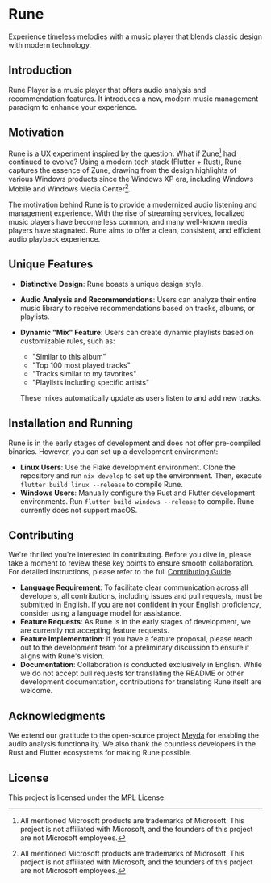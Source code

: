 # Rune

Experience timeless melodies with a music player that blends classic design with modern technology. 

## Introduction

Rune Player is a music player that offers audio analysis and recommendation features. It introduces a new, modern music management paradigm to enhance your experience.

## Motivation

Rune is a UX experiment inspired by the question: What if Zune[^1] had continued to evolve? Using a modern tech stack (Flutter + Rust), Rune captures the essence of Zune, drawing from the design highlights of various Windows products since the Windows XP era, including Windows Mobile and Windows Media Center[^1].

The motivation behind Rune is to provide a modernized audio listening and management experience. With the rise of streaming services, localized music players have become less common, and many well-known media players have stagnated. Rune aims to offer a clean, consistent, and efficient audio playback experience.

## Unique Features

- **Distinctive Design**: Rune boasts a unique design style.
- **Audio Analysis and Recommendations**: Users can analyze their entire music library to receive recommendations based on tracks, albums, or playlists.
- **Dynamic "Mix" Feature**: Users can create dynamic playlists based on customizable rules, such as:
  - "Similar to this album"
  - "Top 100 most played tracks"
  - "Tracks similar to my favorites"
  - "Playlists including specific artists"
  
  These mixes automatically update as users listen to and add new tracks.

## Installation and Running

Rune is in the early stages of development and does not offer pre-compiled binaries. However, you can set up a development environment:

- **Linux Users**: Use the Flake development environment. Clone the repository and run `nix develop` to set up the environment. Then, execute `flutter build linux --release` to compile Rune.
- **Windows Users**: Manually configure the Rust and Flutter development environments. Run `flutter build windows --release` to compile. Rune currently does not support macOS.

## Contributing

We're thrilled you're interested in contributing. Before you dive in, please take a moment to review these key points to ensure smooth collaboration. For detailed instructions, please refer to the full [Contributing Guide](CONTRIBUTING.md).

* **Language Requirement**: To facilitate clear communication across all developers, all contributions, including issues and pull requests, must be submitted in English. If you are not confident in your English proficiency, consider using a language model for assistance.
* **Feature Requests**: As Rune is in the early stages of development, we are currently not accepting feature requests.
* **Feature Implementation**: If you have a feature proposal, please reach out to the development team for a preliminary discussion to ensure it aligns with Rune's vision.
* **Documentation**: Collaboration is conducted exclusively in English. While we do not accept pull requests for translating the README or other development documentation, contributions for translating Rune itself are welcome.

## Acknowledgments

We extend our gratitude to the open-source project [Meyda](https://github.com/meyda/meyda) for enabling the audio analysis functionality. We also thank the countless developers in the Rust and Flutter ecosystems for making Rune possible.

## License

This project is licensed under the MPL License.

[^1]: All mentioned Microsoft products are trademarks of Microsoft. This project is not affiliated with Microsoft, and the founders of this project are not Microsoft employees.
